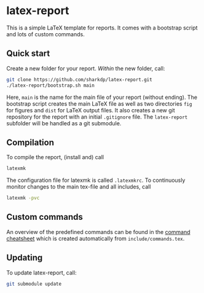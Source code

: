 latex-report
============

This is a simple LaTeX template for reports. It comes with a bootstrap script and lots of custom commands.

Quick start
-----------
Create a new folder for your report. *Within* the new folder, call:

```sh
git clone https://github.com/sharkdp/latex-report.git
./latex-report/bootstrap.sh main
```

Here, `main` is the name for the main file of your report (without ending). The bootstrap script creates the main LaTeX file as well as two directories `fig` for figures and `dist` for LaTeX output files. It also creates a new git repository for the report with an initial `.gitignore` file. The `latex-report` subfolder will be handled as a git submodule.

Compilation
-----------
To compile the report, (install and) call
```sh
latexmk
```
The configuration file for latexmk is called `.latexmkrc`. To continuously monitor changes to the main tex-file and all includes, call
```sh
latexmk -pvc
```

Custom commands
---------------
An overview of the predefined commands can be found in the [command cheatsheet](https://github.com/sharkdp/latex-report/raw/master/tools/cheatsheet.pdf) which is created automatically from `include/commands.tex`.

Updating
--------
To update latex-report, call:
```sh
git submodule update
```
